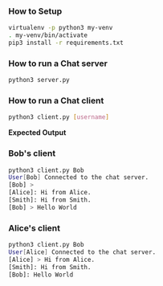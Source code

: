 ### How to Setup
```sh
virtualenv -p python3 my-venv
. my-venv/bin/activate
pip3 install -r requirements.txt
```

### How to run a Chat server

```sh
python3 server.py
```

### How to run a Chat client

```sh
python3 client.py [username]
```

__Expected Output__

### Bob's client

```sh
python3 client.py Bob
User[Bob] Connected to the chat server.
[Bob] > 
[Alice]: Hi from Alice.
[Smith]: Hi from Smith.
[Bob] > Hello World
```

### Alice's client

```sh
python3 client.py Bob
User[Alice] Connected to the chat server.
[Alice] > Hi from Alice.
[Smith]: Hi from Smith.
[Bob]: Hello World
```
